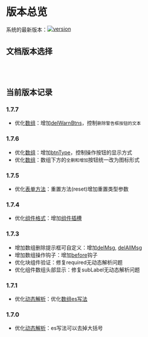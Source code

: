 # 版本总览

<div style="margin: 5px 0 0 0; font-size: 14px; min-height: 24px;">
  <span style="vertical-align: top;">系统的最新版本：</span><a href="https://www.npmjs.com/package/vue-easy-form" target="_blank"><img src="https://img.shields.io/npm/v/vue-easy-form.svg" alt="version"></a>
</div>

## 文档版本选择
<div style="margin: 10px 0; min-height: 34px;">
<ClientOnly>
  <version-select></version-select>
</ClientOnly>
</div>

## 当前版本记录

### 1.7.7
- 优化[数组](../base/array.md#实例1)：增加[delWarnBtns](../base/array.md#配置属性)，控制`删除警告框按钮的文本`

### 1.7.6
- 优化[数组](../base/array.md#实例1)：增加[btnType](../base/array.md#配置属性)，控制操作按钮的显示方式
- 优化[数组](../base/array.md#实例1)：数组下方的`全删和增加`按钮统一改为图标形式

### 1.7.5
- 优化[表单方法](../base/form.md#表单方法)：重置方法(reset)增加重置类型参数

### 1.7.4
- 优化[组件格式](../base/com-format.md)：增加[组件插槽](../base/scopedSlots.md)

### 1.7.3
- 增加数组删除提示框可自定义：增加[delMsg](../base/array.md#配置属性), [delAllMsg](../base/array.md#配置属性)
- 增加数组操作钩子：增加[before](../base/array.md#配置属性)钩子
- 优化块组件验证：修复required无动态解析问题
- 优化组件数组头部显示：修复subLabel无动态解析问题

### 1.7.1
- 优化[动态解析](../base/parse.md)：优化[数组es写法](../base/array.md#数组es写法)

### 1.7.0
- 优化[动态解析](../base/parse.md)：es写法可以去掉大括号


